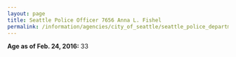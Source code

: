 ```yaml
---
layout: page
title: Seattle Police Officer 7656 Anna L. Fishel
permalink: /information/agencies/city_of_seattle/seattle_police_department/copbook/7656/
---
```


**Age as of Feb. 24, 2016:** 33
